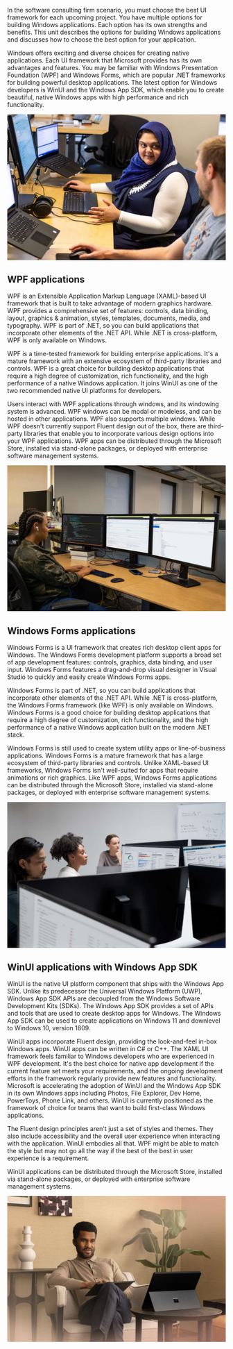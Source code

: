 In the software consulting firm scenario, you must choose the best UI framework for each upcoming project. You have multiple options for building Windows applications. Each option has its own strengths and benefits. This unit describes the options for building Windows applications and discusses how to choose the best option for your application.

Windows offers exciting and diverse choices for creating native applications. Each UI framework that Microsoft provides has its own advantages and features. You may be familiar with Windows Presentation Foundation (WPF) and Windows Forms, which are popular .NET frameworks for building powerful desktop applications. The latest option for Windows developers is WinUI and the Windows App SDK, which enable you to create beautiful, native Windows apps with high performance and rich functionality.

![A picture visualizing Windows UI framework options for developers.](../media/windows-development-options.jpg)

## WPF applications

WPF is an Extensible Application Markup Language (XAML)-based UI framework that is built to take advantage of modern graphics hardware. WPF provides a comprehensive set of features: controls, data binding, layout, graphics & animation, styles, templates, documents, media, and typography. WPF is part of .NET, so you can build applications that incorporate other elements of the .NET API. While .NET is cross-platform, WPF is only available on Windows.

WPF is a time-tested framework for building enterprise applications. It's a mature framework with an extensive ecosystem of third-party libraries and controls. WPF is a great choice for building desktop applications that require a high degree of customization, rich functionality, and the high performance of a native Windows application. It joins WinUI as one of the two recommended native UI platforms for developers.

Users interact with WPF applications through windows, and its windowing system is advanced. WPF windows can be modal or modeless, and can be hosted in other applications. WPF also supports multiple windows. While WPF doesn't currently support Fluent design out of the box, there are third-party libraries that enable you to incorporate various design options into your WPF applications. WPF apps can be distributed through the Microsoft Store, installed via stand-alone packages, or deployed with enterprise software management systems.

![A picture visualizing WPF application development.](../media/create-windows-presentation-foundation-app.jpg)

## Windows Forms applications

Windows Forms is a UI framework that creates rich desktop client apps for Windows. The Windows Forms development platform supports a broad set of app development features: controls, graphics, data binding, and user input. Windows Forms features a drag-and-drop visual designer in Visual Studio to quickly and easily create Windows Forms apps.

Windows Forms is part of .NET, so you can build applications that incorporate other elements of the .NET API. While .NET is cross-platform, the Windows Forms framework (like WPF) is only available on Windows. Windows Forms is a good choice for building desktop applications that require a high degree of customization, rich functionality, and the high performance of a native Windows application built on the modern .NET stack.

Windows Forms is still used to create system utility apps or line-of-business applications. Windows Forms is a mature framework that has a large ecosystem of third-party libraries and controls. Unlike XAML-based UI frameworks, Windows Forms isn't well-suited for apps that require animations or rich graphics. Like WPF apps, Windows Forms applications can be distributed through the Microsoft Store, installed via stand-alone packages, or deployed with enterprise software management systems.

![A picture visualizing Windows Forms application development.](../media/create-windows-forms-app.jpg)

## WinUI applications with Windows App SDK

WinUI is the native UI platform component that ships with the Windows App SDK. Unlike its predecessor the Universal Windows Platform (UWP), Windows App SDK APIs are decoupled from the Windows Software Development Kits (SDKs). The Windows App SDK provides a set of APIs and tools that are used to create desktop apps for Windows. The Windows App SDK can be used to create applications on Windows 11 and downlevel to Windows 10, version 1809.

WinUI apps incorporate Fluent design, providing the look-and-feel in-box Windows apps. WinUI apps can be written in C# or C++. The XAML UI framework feels familiar to Windows developers who are experienced in WPF development. It's the best choice for native app development if the current feature set meets your requirements, and the ongoing development efforts in the framework regularly provide new features and functionality. Microsoft is accelerating the adoption of WinUI and the Windows App SDK in its own Windows apps including Photos, File Explorer, Dev Home, PowerToys, Phone Link, and others. WinUI is currently positioned as the framework of choice for teams that want to build first-class Windows applications.

The Fluent design principles aren't just a set of styles and themes. They also include accessibility and the overall user experience when interacting with the application. WinUI embodies all that. WPF might be able to match the style but may not go all the way if the best of the best in user experience is a requirement.

WinUI applications can be distributed through the Microsoft Store, installed via stand-alone packages, or deployed with enterprise software management systems.

![A picture visualizing WinUI application development.](../media/create-windows-ui-app.jpg)
